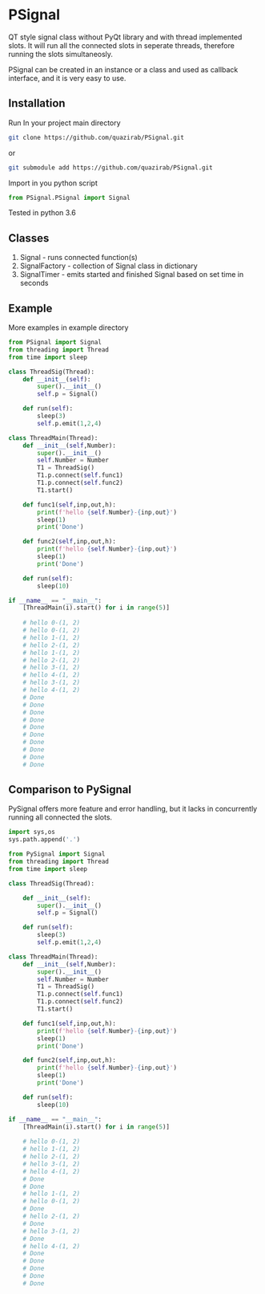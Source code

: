 # PSignal
QT style signal class without PyQt library and with thread implemented slots. It will run all the connected slots in seperate threads, therefore running the slots simultaneosly.

PSignal can be created in an instance or a class and used as callback interface, and it is very easy to use.

## Installation
Run In your project main directory
```bash 
git clone https://github.com/quazirab/PSignal.git
``` 
or 
```bash 
git submodule add https://github.com/quazirab/PSignal.git
``` 
Import in you python script 
``` Python
from PSignal.PSignal import Signal
```

Tested in python 3.6

## Classes
1. Signal - runs connected function(s)
1. SignalFactory - collection of Signal class in dictionary
1. SignalTimer - emits started and finished Signal based on set time in seconds 

## Example
More examples in example directory

```python
from PSignal import Signal
from threading import Thread
from time import sleep

class ThreadSig(Thread):
    def __init__(self):
        super().__init__()
        self.p = Signal()

    def run(self):
        sleep(3)
        self.p.emit(1,2,4)

class ThreadMain(Thread):
    def __init__(self,Number):
        super().__init__()
        self.Number = Number
        T1 = ThreadSig()
        T1.p.connect(self.func1)
        T1.p.connect(self.func2)
        T1.start()

    def func1(self,inp,out,h):
        print(f'hello {self.Number}-{inp,out}')
        sleep(1)
        print('Done')

    def func2(self,inp,out,h):
        print(f'hello {self.Number}-{inp,out}')
        sleep(1)
        print('Done')

    def run(self):
        sleep(10)

if __name__ == "__main__":
    [ThreadMain(i).start() for i in range(5)]
    
    # hello 0-(1, 2)
    # hello 0-(1, 2)
    # hello 1-(1, 2)
    # hello 2-(1, 2)
    # hello 1-(1, 2)
    # hello 2-(1, 2)
    # hello 3-(1, 2)
    # hello 4-(1, 2)
    # hello 3-(1, 2)
    # hello 4-(1, 2)
    # Done
    # Done
    # Done
    # Done
    # Done
    # Done
    # Done
    # Done
    # Done
    # Done

```

## Comparison to PySignal
PySignal offers more feature and error handling, but it lacks in concurrently running all connected the slots.

```python
import sys,os
sys.path.append('.')

from PySignal import Signal
from threading import Thread
from time import sleep

class ThreadSig(Thread):

    def __init__(self):
        super().__init__()
        self.p = Signal()

    def run(self):
        sleep(3)
        self.p.emit(1,2,4)

class ThreadMain(Thread):
    def __init__(self,Number):
        super().__init__()
        self.Number = Number
        T1 = ThreadSig()
        T1.p.connect(self.func1)
        T1.p.connect(self.func2)
        T1.start()

    def func1(self,inp,out,h):
        print(f'hello {self.Number}-{inp,out}')
        sleep(1)
        print('Done')

    def func2(self,inp,out,h):
        print(f'hello {self.Number}-{inp,out}')
        sleep(1)
        print('Done')

    def run(self):
        sleep(10)

if __name__ == "__main__":
    [ThreadMain(i).start() for i in range(5)]
    
    # hello 0-(1, 2)
    # hello 1-(1, 2)
    # hello 2-(1, 2)
    # hello 3-(1, 2)
    # hello 4-(1, 2)
    # Done
    # Done
    # hello 1-(1, 2)
    # hello 0-(1, 2)
    # Done
    # hello 2-(1, 2)
    # Done
    # hello 3-(1, 2)
    # Done
    # hello 4-(1, 2)
    # Done
    # Done
    # Done
    # Done
    # Done
```